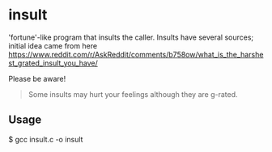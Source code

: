 # insult
'fortune'-like program that insults the caller. Insults have several sources; initial idea came from here https://www.reddit.com/r/AskReddit/comments/b758ow/what_is_the_harshest_grated_insult_you_have/

Please be aware!

> Some insults may hurt your feelings although they are g-rated.

## Usage

  $ gcc insult.c -o insult


